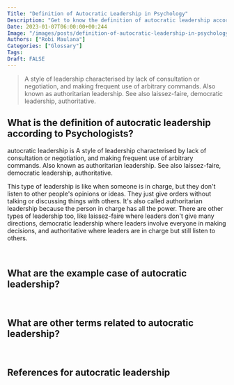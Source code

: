 ```yaml
---
Title: "Definition of Autocratic Leadership in Psychology"
Description: "Get to know the definition of autocratic leadership according to psychologists."
Date: 2023-01-07T06:00:00+00:244
Image: "/images/posts/definition-of-autocratic-leadership-in-psychology.jpg"
Authors: ["Robi Maulana"]
Categories: ["Glossary"]
Tags: 
Draft: FALSE
---
```





> A style of leadership characterised by lack of consultation or negotiation, and making frequent use of arbitrary commands. Also known as authoritarian leadership. See also laissez-faire, democratic leadership, authoritative.

## What is the definition of autocratic leadership according to Psychologists?

autocratic leadership is A style of leadership characterised by lack of consultation or negotiation, and making frequent use of arbitrary commands. Also known as authoritarian leadership. See also laissez-faire, democratic leadership, authoritative.

This type of leadership is like when someone is in charge, but they don't listen to other people's opinions or ideas. They just give orders without talking or discussing things with others. It's also called authoritarian leadership because the person in charge has all the power. There are other types of leadership too, like laissez-faire where leaders don't give many directions, democratic leadership where leaders involve everyone in making decisions, and authoritative where leaders are in charge but still listen to others.

 

## What are the example case of autocratic leadership?

 

## What are other terms related to autocratic leadership?

 

## References for autocratic leadership
